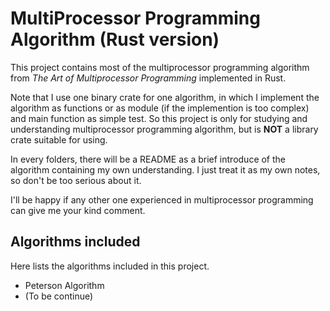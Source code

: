 # MultiProcessor Programming Algorithm (Rust version)
This project contains most of the multiprocessor programming algorithm from *The Art 
of Multiprocessor Programming* implemented in Rust. 

Note that I use one binary crate for
one algorithm, in which I implement the algorithm as functions or as module (if the 
implemention is too complex) and main function as simple test. So this project is only for 
studying and understanding multiprocessor programming algorithm, but is **NOT** a library 
crate suitable for using.

In every folders, there will be a README as a brief introduce of the algorithm containing my 
own understanding. I just treat it as my own notes, so don't be too serious about it.

I'll be happy if any other one experienced in multiprocessor programming can give me your 
kind comment.

## Algorithms included
Here lists the algorithms included in this project.

- Peterson Algorithm
- (To be continue)